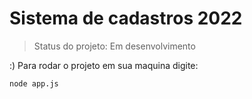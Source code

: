 <h1>Sistema de cadastros 2022</h1>

> Status do projeto: Em desenvolvimento

:) Para rodar o projeto em sua maquina digite:

```
node app.js
```
